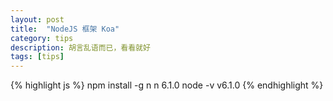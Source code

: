 ```yaml
---
layout: post
title:  "NodeJS 框架 Koa"
category: tips
description: 胡言乱语而已，看看就好
tags: [tips]
---
```


{% highlight js %}
npm install -g n
n 6.1.0
node -v
v6.1.0
{% endhighlight %}

